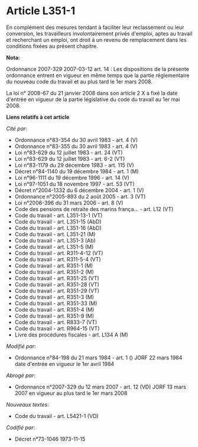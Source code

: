 # Article L351-1

En complément des mesures tendant à faciliter leur reclassement ou leur conversion, les travailleurs involontairement privés
d'emploi, aptes au travail et recherchant un emploi, ont droit à un revenu de remplacement dans les conditions fixées au
présent chapitre.

**Nota:**

Ordonnance 2007-329 2007-03-12 art. 14 : Les dispositions de la présente ordonnance entrent en vigueur en même temps que la
partie réglementaire du nouveau code du travail et au plus tard le 1er mars 2008.

La loi n° 2008-67 du 21 janvier 2008 dans son article 2 X a fixé la date d'entrée en vigueur de la partie législative du code
du travail au 1er mai 2008.

**Liens relatifs à cet article**

_Cité par_:

  - Ordonnance n°83-354 du 30 avril 1983 - art. 4 (V)
  - Ordonnance n°83-355 du 30 avril 1983 - art. 4 (V)
  - Loi n°83-629 du 12 juillet 1983 - art. 24 (VT)
  - Loi n°83-629 du 12 juillet 1983 - art. 6-2 (VT)
  - Loi n°83-1179 du 29 décembre 1983 - art. 115 (V)
  - Décret n°84-1140 du 19 décembre 1984 - art. 1 (M)
  - Loi n°96-1111 du 19 décembre 1996 - art. 14 (V)
  - Loi n°97-1051 du 18 novembre 1997 - art. 53 (VT)
  - Décret n°2004-1332 du 6 décembre 2004 - art. 1 (V)
  - Ordonnance n°2005-893 du 2 août 2005 - art. 3 (VT)
  - Loi n°2006-396 du 31 mars 2006 - art. 8 (V)
  - Code des pensions de retraite des marins frança... - art. L12 (VT)
  - Code du travail - art. L351-13-1 (VT)
  - Code du travail - art. L351-15 (AbD)
  - Code du travail - art. L351-16 (AbD)
  - Code du travail - art. L351-21 (M)
  - Code du travail - art. L351-3 (Ab)
  - Code du travail - art. L351-5 (M)
  - Code du travail - art. R311-4-12 (VT)
  - Code du travail - art. R311-5-4 (VT)
  - Code du travail - art. R351-1 (M)
  - Code du travail - art. R351-2 (M)
  - Code du travail - art. R351-25 (VT)
  - Code du travail - art. R351-28 (VT)
  - Code du travail - art. R351-29 (VT)
  - Code du travail - art. R351-3 (M)
  - Code du travail - art. R351-33 (M)
  - Code du travail - art. R351-4 (M)
  - Code du travail - art. R351-9 (M)
  - Code du travail - art. R833-7 (VT)
  - Code du travail - art. R964-15 (VT)
  - Livre des procédures fiscales - art. L134 A (M)

_Modifié par_:

  - Ordonnance n°84-198 du 21 mars 1984 - art. 1 () JORF 22 mars 1984 date d'entrée en vigueur le 1er avril 1984

_Abrogé par_:

  - Ordonnance n°2007-329 du 12 mars 2007 - art. 12 (VD) JORF 13 mars 2007 en vigueur au plus tard le 1er mars 2008

_Nouveaux textes_:

  - Code du travail - art. L5421-1 (VD)

_Codifié par_:

  - Décret n°73-1046 1973-11-15
